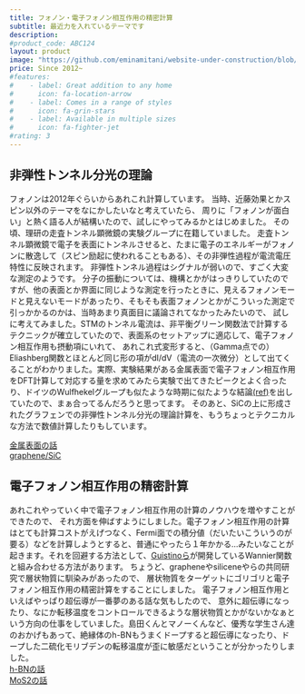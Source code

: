 ```yaml
---
title: フォノン・電子フォノン相互作用の精密計算
subtitle: 最近力を入れているテーマです
description: 
#product_code: ABC124
layout: product
image: "https://github.com/eminamitani/website-under-construction/blob/master/images/e-ph.png?raw=true"
price: Since 2012~
#features:
#    - label: Great addition to any home
#      icon: fa-location-arrow
#    - label: Comes in a range of styles
#      icon: fa-grin-stars
#    - label: Available in multiple sizes
#      icon: fa-fighter-jet
#rating: 3
---
```


## 非弾性トンネル分光の理論
フォノンは2012年ぐらいからあれこれ計算しています。
当時、近藤効果とかスピン以外のテーマをなにかしたいなと考えていたら、
周りに「フォノンが面白い」と熱く語る人が結構いたので、試しにやってみるかとはじめました。
その頃、理研の走査トンネル顕微鏡の実験グループに在籍していました。
走査トンネル顕微鏡で電子を表面にトンネルさせると、たまに電子のエネルギーがフォノンに散逸して（スピン励起に使われることもある）、その非弾性過程が電流電圧特性に反映されます。
非弾性トンネル過程はシグナルが弱いので、すごく大変な測定のようです。
分子の振動については、機構とかがはっきりしていたのですが、他の表面とか界面に同じような測定を行ったときに、見えるフォノンモードと見えないモードがあったり、そもそも表面フォノンとかがこういった測定で引っかかるのかは、当時あまり真面目に議論されてなかったみたいので、
試しに考えてみました。STMのトンネル電流は、非平衡グリーン関数法で計算するテクニックが確立していたので、表面系のセットアップに適応して、電子フォノン相互作用も摂動項にいれて、
あれこれ式変形すると、（Gamma点での）Eliashberg関数とほとんど同じ形の項がdI/dV（電流の一次微分）として出てくることがわかりました。実際、実験結果がある金属表面で電子フォノン相互作用をDFT計算して対応する量を求めてみたら実験で出てきたピークとよく合ったり、ドイツのWulfhekelグループも似たような時期に似たような結論[(ref)](https://doi.org/10.1103/PhysRevB.93.060505)を出していたので、まぁ合ってるんだろうと思ってます。
そのあと、SiCの上に形成されたグラフェンでの非弾性トンネル分光の理論計算を、もうちょっとテクニカルな方法で数値計算したりもしています。

[金属表面の話](https://doi.org/10.1103/PhysRevB.93.085411)  
[graphene/SiC](https://doi.org/10.1103/PhysRevB.96.155431)

## 電子フォノン相互作用の精密計算
あれこれやっていく中で電子フォノン相互作用の計算のノウハウを増やすことができたので、
それ方面を伸ばすようにしました。電子フォノン相互作用の計算はとても計算コストがえげつなく、Fermi面での積分値（だいたいこういうのが要る）などを計算しようとすると、普通にやったら１年かかる…みたいなことが起きます。それを回避する方法として、[Guistinoら](https://journals.aps.org/rmp/abstract/10.1103/RevModPhys.89.015003)が開発しているWannier関数と組み合わせる方法があります。
ちょうど、grapheneやsiliceneやらの共同研究で層状物質に馴染みがあったので、
層状物質をターゲットにゴリゴリと電子フォノン相互作用の精密計算をすることにしました。
電子フォノン相互作用といえばやっぱり超伝導が一番夢のある話な気もしたので、
意外に超伝導になったり、なにか転移温度をコントロールできるような層状物質とかがないかなぁという方向の仕事をしていました。島田くんとマノーくんなど、優秀な学生さん達のおかげもあって、絶縁体のh-BNもうまくドープすると超伝導になったり、ドープした二硫化モリブデンの転移温度が歪に敏感だということが分かったりしました。  
[h-BNの話](https://doi.org/10.7567/APEX.10.093101)  
[MoS2の話](https://doi.org/10.1039/D0NA00420K)